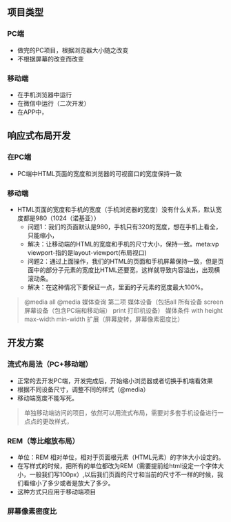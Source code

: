 ## 项目类型
### PC端
- 做完的PC项目，根据浏览器大小随之改变
- 不根据屏幕的改变而改变
### 移动端
- 在手机浏览器中运行
- 在微信中运行（二次开发）
- 在APP中，
## 响应式布局开发
### 在PC端
- PC端中HTML页面的宽度和浏览器的可视窗口的宽度保持一致
### 移动端
- HTML页面的宽度和手机的宽度（手机浏览器的宽度）没有什么关系，默认宽度都是980（1024（诺基亚））
    - 问题1：我们的页面默认是980，手机只有320的宽度，想在手机上看全，只能缩小，
    - 解决：让移动端的HTML的宽度和手机的尺寸大小，保持一致。meta:vp viewport-指的是layout-viewport(布局视口)
    - 问题2：通过上面操作，我们的HTML的页面和手机屏幕保持一致，但是页面中的部分子元素的宽度比HTML还要宽，这样就导致内容溢出，出现横滚动条。
    - 解决：在这种情况下要保证一点，里面的子元素的宽度最大100%。
> @media all  @media 媒体查询  第二项 媒体设备（包括all 所有设备 screen 屏幕设备（包含PC端和移动端） print 打印机设备） 媒体条件  with height max-width min-width 扩展（屏幕旋转，屏幕像素密度比）
## 开发方案
### 流式布局法（PC+移动端）
- 正常的去开发PC端，开发完成后，开始缩小浏览器或者切换手机端看效果
- 根据不同设备尺寸，调整不同的样式（@media）
- 移动端宽度不能写死。

> 单独移动端访问的项目，依然可以用流式布局，需要对多套手机设备进行一点点的更改样式，

### REM（等比缩放布局）
- 单位：REM 相对单位，相对于页面根元素（HTML元素）的字体大小设定的。
- 在写样式的时候，把所有的单位都改为REM（需要提前给html设定一个字体大小，一般我们写100px）,以后我们页面的尺寸和当前的尺寸不一样的时候，我们看缩小了多少或者是放大了多少。
- 这种方式只应用于移动端项目
### 屏幕像素密度比
